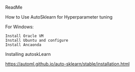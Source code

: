 ReadMe

How to Use AutoSklearn for Hyperparameter tuning

For Windows:

	Install Oracle VM
	Install Ubuntu and configure
	Install Ancaonda

Installing autoskLearn

https://automl.github.io/auto-sklearn/stable/installation.html

